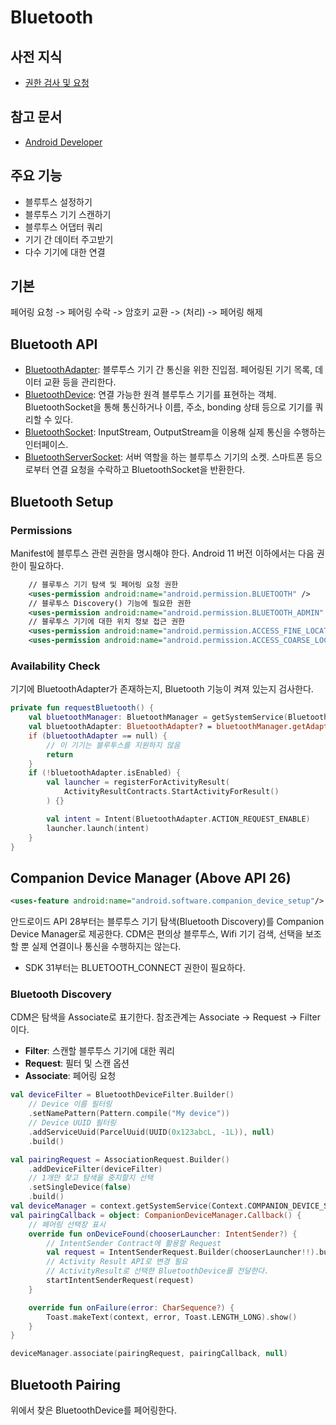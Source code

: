 # Bluetooth

## 사전 지식
- [권한 검사 및 요청](https://codechacha.com/ko/android-request-runtime-permissions/)

## 참고 문서
- [Android Developer](https://developer.android.com/guide/topics/connectivity/bluetooth)

## 주요 기능
- 블루투스 설정하기
- 블루투스 기기 스캔하기
- 블루투스 어댑터 쿼리
- 기기 간 데이터 주고받기
- 다수 기기에 대한 연결

## 기본
페어링 요청 -> 페어링 수락 -> 암호키 교환 -> (처리) -> 페어링 해제

## Bluetooth API
- [BluetoothAdapter](https://developer.android.com/reference/android/bluetooth/BluetoothAdapter): 블루투스 기기 간 통신을 위한 진입점. 페어링된 기기 목록, 데이터 교환 등을 관리한다.
- [BluetoothDevice](https://developer.android.com/reference/android/bluetooth/BluetoothDevice): 연결 가능한 원격 블루투스 기기를 표현하는 객체. BluetoothSocket을 통해 통신하거나 이름, 주소, bonding 상태 등으로 기기를 쿼리할 수 있다.
- [BluetoothSocket](https://developer.android.com/reference/android/bluetooth/BluetoothSocket): InputStream, OutputStream을 이용해 실제 통신을 수행하는 인터페이스.
- [BluetoothServerSocket](https://developer.android.com/reference/android/bluetooth/BluetoothServerSocket): 서버 역할을 하는 블루투스 기기의 소켓. 스마트폰 등으로부터 연결 요청을 수락하고 BluetoothSocket을 반환한다.

## Bluetooth Setup
### Permissions
Manifest에 블루투스 관련 권한을 명시해야 한다. Android 11 버전 이하에서는 다음 권한이 필요하다.
```xml
    // 블루투스 기기 탐색 및 페어링 요청 권한
    <uses-permission android:name="android.permission.BLUETOOTH" />
    // 블루투스 Discovery() 기능에 필요한 권한
    <uses-permission android:name="android.permission.BLUETOOTH_ADMIN" />
    // 블루투스 기기에 대한 위치 정보 접근 권한
    <uses-permission android:name="android.permission.ACCESS_FINE_LOCATION" />
    <uses-permission android:name="android.permission.ACCESS_COARSE_LOCATION" />
```
### Availability Check
기기에 BluetoothAdapter가 존재하는지, Bluetooth 기능이 켜져 있는지 검사한다.
```kotlin
private fun requestBluetooth() {
    val bluetoothManager: BluetoothManager = getSystemService(BluetoothManager::class.java)
    val bluetoothAdapter: BluetoothAdapter? = bluetoothManager.getAdapter()
    if (bluetoothAdapter == null) {
        // 이 기기는 블루투스를 지원하지 않음
        return
    }
    if (!bluetoothAdapter.isEnabled) {
        val launcher = registerForActivityResult(
            ActivityResultContracts.StartActivityForResult()
        ) {}

        val intent = Intent(BluetoothAdapter.ACTION_REQUEST_ENABLE)
        launcher.launch(intent)
    }
}
```

## Companion Device Manager (Above API 26)
```xml
<uses-feature android:name="android.software.companion_device_setup"/>
```
안드로이드 API 28부터는 블루투스 기기 탐색(Bluetooth Discovery)를 Companion Device Manager로 제공한다. CDM은 편의상 블루투스, Wifi 기기 검색, 선택을 보조할 뿐 실제 연결이나 통신을 수행하지는 않는다.
* SDK 31부터는 BLUETOOTH_CONNECT 권한이 필요하다.

### **Bluetooth Discovery**
CDM은 탐색을 Associate로 표기한다. 참조관계는 Associate -> Request -> Filter이다.
- **Filter**: 스캔할 블루투스 기기에 대한 쿼리
- **Request**: 필터 및 스캔 옵션
- **Associate**: 페어링 요청
```kotlin
val deviceFilter = BluetoothDeviceFilter.Builder()
    // Device 이름 필터링
    .setNamePattern(Pattern.compile("My device"))
    // Device UUID 필터링
    .addServiceUuid(ParcelUuid(UUID(0x123abcL, -1L)), null)
    .build()

val pairingRequest = AssociationRequest.Builder()
    .addDeviceFilter(deviceFilter)
    // 1개만 찾고 탐색을 중지할지 선택
    .setSingleDevice(false)
    .build()
val deviceManager = context.getSystemService(Context.COMPANION_DEVICE_SERVICE) as CompanionDeviceManager
val pairingCallback = object: CompanionDeviceManager.Callback() {
    // 페어링 선택창 표시
    override fun onDeviceFound(chooserLauncher: IntentSender?) {
        // IntentSender Contract에 활용할 Request
        val request = IntentSenderRequest.Builder(chooserLauncher!!).build()
        // Activity Result API로 변경 필요
        // ActivityResult로 선택한 BluetoothDevice를 전달한다.
        startIntentSenderRequest(request)
    }

    override fun onFailure(error: CharSequence?) {
        Toast.makeText(context, error, Toast.LENGTH_LONG).show()
    }
}

deviceManager.associate(pairingRequest, pairingCallback, null)
```

## **Bluetooth Pairing**
위에서 찾은 BluetoothDevice를 페어링한다.

